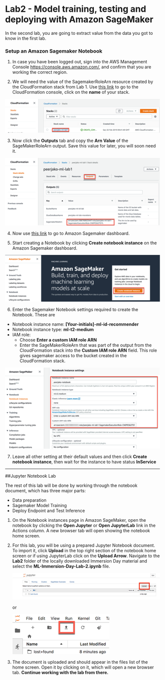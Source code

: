 # Lab2 - Model training, testing and deploying with Amazon SageMaker
In the second lab, you are going to extract value from the data you got to know in the first lab.


### <a name="setup">Setup an Amazon Sagemaker Notebook</a>

1. In case you have been logged out, sign into the AWS Management Console <https://console.aws.amazon.com/>, and confirm that you are working the correct region.

2. We will need the value of the SagemakerRoleArn resource created by the CloudFormation stack from Lab 1. Use [this link](https://console.aws.amazon.com/cloudformation/home#/stacks?filter=active) to go to the CloudFormation console, click on the **name** of your stack. 

![image-iam-role-select](images/image-sagemaker-create-notebook-create-iam-role.png)

3. Now click the **Outputs** tab and copy the **Arn Value** of the SageMakerRoleArn output. Save this value for later, you will soon need it.

![image-iam-role-output](images/image-sagemaker-create-notebook-create-iam-role-output.png)

4. Now use [this link](https://console.aws.amazon.com/sagemaker/home#/landing) to go to Amazon Sagemaker dashboard. 

5. Start creating a Notebook by clicking **Create notebook instance** on the Amazon Sagemaker dashboard.


![image-sagemaker-create-notebook](images/image-sagemaker-create-notebook.png)

6. Enter the Sagemaker Notebook settings required to create the Notebook. These are

- Notebook instance name:  **[Your-initials]-ml-id-recommender**
- Notebook instance type: **ml-t2-medium**
- IAM role:
  - Choose **Enter a custom IAM role ARN**
  - Enter the SageMakerRoleArn that was part of the output from the CloudFormation stack into the **Custom IAM role ARN** field. This role gives sagemaker access to the bucket created in the CloudFormation stack.


![image-20181022130601882](images/image-sagemaker-create-notebook-settings.png)

7. Leave all other setting at their default values and then click **Create notebook instance**, then wait for the instance to have status **InService**

***

##Jupyter Notebook Lab

The rest of this lab will be done by working through the notebook document, which has three major parts:

- Data preparation
- Sagemaker Model Training
- Deploy Endpoint and Test Inference

1. On the Notebook instances page in Amazon SageMaker, open the notebook by clicking the **Open Jupyter** or **Open JupyterLab** link in the Actions column. A new browser tab will open showing the notebook home screen.

2. For this lab, you will be using a prepared Jupyter Notebook document. To import it, click **Upload** in the top right section of the notebook home screen or if using JupyterLab click on the **Upload Arrow**. Navigate to the **Lab2** folder of the locally downloaded Immersion Day material and select the **ML-Immersion-Day-Lab-2.ipynb** file.

    ![upload](images/image-notebook-upload.png)
    
    or
    
    ![upload-jupyterlab](images/image-notebook-upload-jupyterlab.png)

3. The document is uploaded and should appear in the files list of the home screen. Open it by clicking on it, which will open a new browser tab. **Continue working with the lab from there.**


